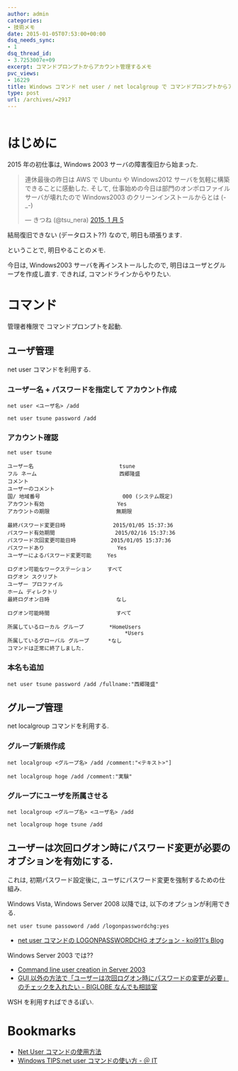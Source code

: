 ```yaml
---
author: admin
categories:
- 技術メモ
date: 2015-01-05T07:53:00+00:00
dsq_needs_sync:
- 1
dsq_thread_id:
- 3.7253007e+09
excerpt: コマンドプロンプトからアカウント管理するメモ
pvc_views:
- 16229
title: Windows コマンド net user / net localgroup で コマンドプロンプトからアカウント管理するメモ
type: post
url: /archives/=2917
---
```


<img alt="" src="http://futurismo.biz/wp-content/uploads/Windows_7_Vertical_Logo_Web.jpg"/>

はじめに
========

2015 年の初仕事は, Windows 2003 サーバの障害復旧から始まった.

<blockquote class="twitter-tweet" lang="ja"><p>連休最後の昨日は AWS で Ubuntu や Windows2012 サーバを気軽に構築できることに感動した. &#10;そして, 仕事始めの今日は部門のオンポロファイルサーバが壊れたので Windows2003 のクリーンインストールからとは (-_-)</p>&mdash; きつね (@tsu_nera) <a href="https://twitter.com/tsu_nera/status/551949561254526977">2015, 1 月 5</a></blockquote>
<script async src="//platform.twitter.com/widgets.js" charset="utf-8"></script>

結局復旧できない (データロスト??) なので, 明日も頑張ります.

ということで, 明日やることのメモ.

今日は, Windows2003 サーバを再インストールしたので,
明日はユーザとグループを作成し直す. できれば,
コマンドラインからやりたい.

コマンド
========

管理者権限で コマンドプロンプトを起動.

ユーザ管理
----------

net user コマンドを利用する.

### ユーザー名 + パスワードを指定して アカウント作成

``` {.text}
net user <ユーザ名> /add

net user tsune password /add
```

### アカウント確認

``` {.text}
net user tsune

ユーザー名                           tsune
フル ネーム                          西郷隆盛
コメント
ユーザーのコメント
国/ 地域番号                          000 (システム既定)
アカウント有効                       Yes
アカウントの期限                     無期限

最終パスワード変更日時               2015/01/05 15:37:36
パスワード有効期間                   2015/02/16 15:37:36
パスワード次回変更可能日時           2015/01/05 15:37:36
パスワードあり                       Yes
ユーザーによるパスワード変更可能     Yes

ログオン可能なワークステーション     すべて
ログオン スクリプト
ユーザー プロファイル
ホーム ディレクトリ
最終ログオン日時                     なし

ログオン可能時間                     すべて

所属しているローカル グループ        *HomeUsers
                                     *Users
所属しているグローバル グループ      *なし
コマンドは正常に終了しました.

```

### 本名も追加

``` {.text}
net user tsune password /add /fullname:"西郷隆盛"
```

グループ管理
------------

net localgroup コマンドを利用する.

### グループ新規作成

``` {.text}
net localgroup <グループ名> /add /comment:"<テキスト>"]

net localgroup hoge /add /comment:"実験"
```

### グループにユーザを所属させる

``` {.text}
net localgroup <グループ名> <ユーザ名> /add

net localgroup hoge tsune /add
```

ユーザーは次回ログオン時にパスワード変更が必要のオブションを有効にする.
-----------------------------------------------------------------------

これは, 初期パスワード設定後に,
ユーザにパスワード変更を強制するための仕組み.

Windows Vista, Windows Server 2008 以降では,
以下のオプションが利用できる.

``` {.text}
net user tsune passoword /add /logonpasswordchg:yes
```

-   [net user コマンドの LOGONPASSWORDCHG オプション - koi911's
    Blog](http://koi9112.blog.shinobi.jp/%E6%9C%AA%E9%81%B8%E6%8A%9E/net%20user%E3%82%B3%E3%83%9E%E3%83%B3%E3%83%89%E3%81%AElogonpasswordchg%E3%82%AA%E3%83%97%E3%82%B7%E3%83%A7%E3%83%B3)

Windows Server 2003 では??

-   [Command line user creation in Server
    2003](https://social.technet.microsoft.com/Forums/windowsserver/en-US/3e96c159-b4c1-4215-8b7a-370ea9590463/command-line-user-creation-in-server-2003?forum=winserverDS)
-   [GUI
    以外の方法で「ユーザーは次回ログオン時にパスワードの変更が必要」のチェックを入れたい -
    BIGLOBE なんでも相談室](http://soudan1.biglobe.ne.jp/qa1936302.html)

WSH を利用すればできるぽい.

Bookmarks
=========

-   [Net User
    コマンドの使用方法](http://support.microsoft.com/kb/251394/ja)
-   [Windows TIPS:net user コマンドの使い方 - ＠
    IT](http://www.atmarkit.co.jp/ait/articles/0609/02/news014.html)

